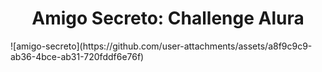 <h1 align= "center">Amigo Secreto: Challenge Alura</h1>
![amigo-secreto](https://github.com/user-attachments/assets/a8f9c9c9-ab36-4bce-ab31-720fddf6e76f)
